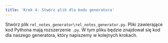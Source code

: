 ```yaml
---
title: 'Krok 4: Stwórz plik dla kodu generatora'
---
```


Stwórz plik `rel_notes_generator\rel_notes_generator.py`. Pliki zawierające kod
Pythona mają rozszerzenie `.py`. W tym pliku będzie znajdował się kod dla
naszego generatora, który napiszemy w kolejnych krokach.
